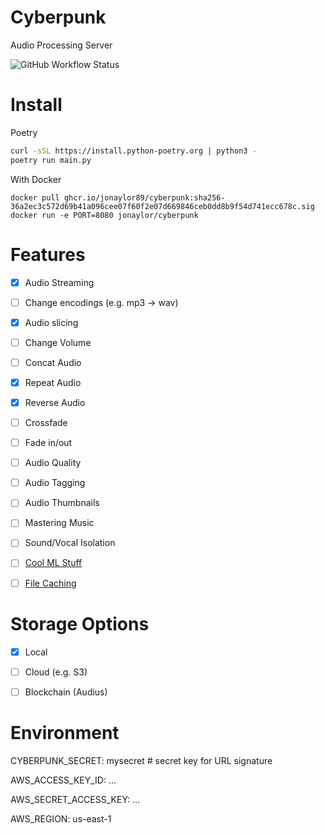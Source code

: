 
# Cyberpunk

Audio Processing Server

![GitHub Workflow Status](https://img.shields.io/github/workflow/status/jonaylor89/cyberpunk/Docker)

# Install

Poetry
```sh
curl -sSL https://install.python-poetry.org | python3 -
poetry run main.py
```

With Docker
```
docker pull ghcr.io/jonaylor89/cyberpunk:sha256-36a2ec3c572d69b41a096cee07f60f2e07d669846ceb0dd8b9f54d741ecc678c.sig
docker run -e PORT=8080 jonaylor/cyberpunk
```


# Features

- [x] Audio Streaming

- [ ] Change encodings (e.g. mp3 -> wav)
- [x] Audio slicing
- [ ] Change Volume
- [ ] Concat Audio
- [x] Repeat Audio
- [x] Reverse Audio
- [ ] Crossfade
- [ ] Fade in/out
- [ ] Audio Quality
- [ ] Audio Tagging
- [ ] Audio Thumbnails
- [ ] Mastering Music

- [ ] Sound/Vocal Isolation

- [ ] [Cool ML Stuff](https://github.com/spotify/pedalboard)

- [ ] [File Caching](https://gist.github.com/ruanbekker/75d98a0d5cab5d6a562c70b4be5ba86d)

# Storage Options

- [x] Local
- [ ] Cloud (e.g. S3)
- [ ] Blockchain (Audius)


# Environment

CYBERPUNK_SECRET: mysecret # secret key for URL signature

AWS_ACCESS_KEY_ID: ...

AWS_SECRET_ACCESS_KEY: ...

AWS_REGION: us-east-1

